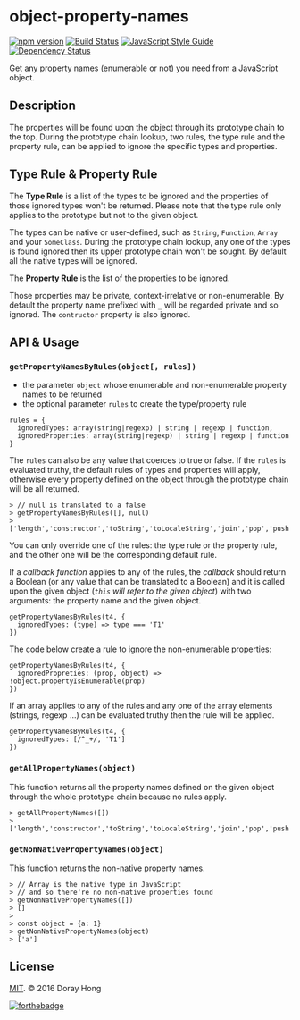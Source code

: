 # object-property-names

[![npm version](https://badge.fury.io/js/object-property-names.svg)](https://badge.fury.io/js/object-property-names) [![Build Status](https://travis-ci.org/dorayx/object-property-names.svg?branch=master)](https://travis-ci.org/dorayx/object-property-names) [![JavaScript Style Guide](https://img.shields.io/badge/code%20style-standard-brightgreen.svg)](http://standardjs.com/) [![Dependency Status](https://david-dm.org/dorayx/object-property-names.svg)](https://david-dm.org/dorayx/object-property-names/)

Get any property names (enumerable or not) you need from a JavaScript object.

## Description

The properties will be found upon the object through its prototype chain to the top. During the prototype chain lookup, two rules, the type rule and the property rule, can be applied to ignore the specific types and properties.

## Type Rule & Property Rule

The **Type Rule** is a list of the types to be ignored and the properties of those ignored types won't be returned. Please note that the type rule only applies to the prototype but not to the given object.

The types can be native or user-defined, such as `String`, `Function`, `Array` and your `SomeClass`. During the prototype chain lookup, any one of the types is found ignored then its upper prototype chain won't be sought. By default all the native types will be ignored.

The **Property Rule** is the list of the properties to be ignored.

Those properties may be private, context-irrelative or non-enumerable. By default the property name prefixed with `_` will be regarded private and so ignored. The `contructor` property is also ignored.

## API & Usage

### `getPropertyNamesByRules(object[, rules])`

- the parameter `object` whose enumerable and non-enumerable property names to be returned
- the optional parameter `rules` to create the type/property rule

```
rules = {
  ignoredTypes: array(string|regexp) | string | regexp | function,
  ignoredProperties: array(string|regexp) | string | regexp | function
}
```

The `rules` can also be any value that coerces to true or false. If the `rules` is evaluated truthy, the default rules of types and properties will apply, otherwise every property defined on the object through the prototype chain will be all returned.

```
> // null is translated to a false
> getPropertyNamesByRules([], null)
> ['length','constructor','toString','toLocaleString','join','pop','push','reverse','shift','unshift','slice','splice','sort','filter','forEach','some','every','map','indexOf','lastIndexOf','reduce','reduceRight','copyWithin','find','findIndex','fill','includes','entries','keys','concat']
```

You can only override one of the rules: the type rule or the property rule, and the other one will be the corresponding default rule.

If a *callback function* applies to any of the rules, the *callback* should return a Boolean (or any value that can be translated to a Boolean) and it is called upon the given object (*`this` will refer to the given object*) with two arguments: the property name and the given object.

```
getPropertyNamesByRules(t4, {
  ignoredTypes: (type) => type === 'T1'
})
```

The code below create a rule to ignore the non-enumerable properties:

```
getPropertyNamesByRules(t4, {
  ignoredPropreties: (prop, object) => !object.propertyIsEnumerable(prop)
})
```

If an array applies to any of the rules and any one of the array elements (strings, regexp ...) can be evaluated truthy then the rule will be applied.

```
getPropertyNamesByRules(t4, {
  ignoredTypes: [/^_+/, 'T1']
})
```

### `getAllPropertyNames(object)`

This function returns all the property names defined on the given object through the whole prototype chain because no rules apply.

```
> getAllPropertyNames([])
> ['length','constructor','toString','toLocaleString','join','pop','push','reverse','shift','unshift','slice','splice','sort','filter','forEach','some','every','map','indexOf','lastIndexOf','reduce','reduceRight','copyWithin','find','findIndex','fill','includes','entries','keys','concat']
```

### `getNonNativePropertyNames(object)`

This function returns the non-native property names.

```
> // Array is the native type in JavaScript
> // and so there're no non-native properties found
> getNonNativePropertyNames([])
> []
> 
> const object = {a: 1}
> getNonNativePropertyNames(object)
> ['a']
```

## License

[MIT](https://opensource.org/licenses/MIT). © 2016 Doray Hong

[![forthebadge](http://forthebadge.com/images/badges/built-with-love.svg)](http://forthebadge.com)